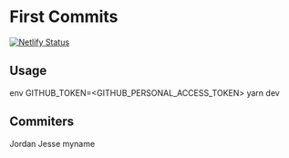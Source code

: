 # First Commits

[![Netlify Status](https://api.netlify.com/api/v1/badges/24cf866c-2998-41c1-95f5-7f527d8f4157/deploy-status)](https://app.netlify.com/sites/competent-ritchie-60cd06/deploys)

## Usage
env GITHUB_TOKEN=<GITHUB_PERSONAL_ACCESS_TOKEN> yarn dev

## Commiters
Jordan
Jesse
myname
